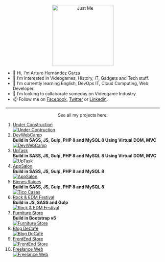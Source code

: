 <p align="center">
<img width="200" height="200" src="https://user-images.githubusercontent.com/110303654/184613495-2b55ad96-6094-40af-a946-40dd32e131d7.jpg" alt="Just Me">
</p>

- 👋 Hi, I’m Arturo Hernández Garza
- 👀 I’m interested in Videogames, History, IT, Gadgets and Tech stuff.
- 🌱 I’m currently learning English, DevOps IT, Cloud Computing, Web Developer.
- 💞️ I’m looking to collaborate someday on Videogame Industry.
- 📫 Follow me on [Facebook](https://www.facebook.com/arturo.hernandezgarza/), [Twitter](https://twitter.com/arturo_hdzg) or [Linkedin](https://www.linkedin.com/in/arturohdzg).

<hr/>

<p align="center">
See all my projects here:
</p>

1. [Under Construction](https://)<br>
[![Under Contruction](https://user-images.githubusercontent.com/110303654/198379154-e89be033-364a-4d31-a582-0af4a3bf55c3.png)](https://)
2. [DevWebCamp](https://devwebcamp.ticocasas.domcloud.dev)<br>**Build in SASS, JS, Gulp, PHP 8 and MySQL 8 Using Virtual DOM, MVC**<br>
[![DevWebCamp](https://github.com/ArturoHDZG/ArturoHDZG/assets/110303654/51065b2b-c8b4-4ea9-9082-8512647c277d)](https://devwebcamp.ticocasas.domcloud.dev)
3. [UpTask](https://uptask.ticocasas.domcloud.dev)<br>**Build in SASS, JS, Gulp, PHP 8 and MySQL 8 Using Virtual DOM, MVC**<br>
[![UpTask](https://github.com/ArturoHDZG/ArturoHDZG/assets/110303654/a97a12d8-a196-437b-9bf7-559aeb9afe0e)](https://uptask.ticocasas.domcloud.dev)
4. [AppSalon](https://appsalon.ticocasas.domcloud.dev)<br>**Build in SASS, JS, Gulp, PHP 8 and MySQL 8**<br>
[![AppSalon](https://github.com/ArturoHDZG/ArturoHDZG/assets/110303654/3fb88925-7720-46e0-840b-34cd3f93e5f2)](https://appsalon.ticocasas.domcloud.dev)
5. [Bienes Raíces](https://ticocasas.domcloud.dev)<br>**Build in SASS, JS, Gulp, PHP 8 and MySQL 8**<br>
[![Tico Casas](https://github.com/ArturoHDZG/ArturoHDZG/assets/110303654/68c6bc6f-dda7-413b-845d-14e39d67a744)](https://ticocasas.domcloud.dev)
6. [Rock & EDM Festival](https://arturohdzg.github.io/Rock-And-EDM-Festival/)<br>**Build in JS, SASS and Gulp**<br>
[![Rock & EDM Festival](https://user-images.githubusercontent.com/110303654/224462116-d2e3e393-dc93-41ed-a047-348a401cb401.jpg)](https://arturohdzg.github.io/Rock-And-EDM-Festival/)
7. [Furniture Store](https://arturohdzg.github.io/FurnitureStore/)<br>**Build in Bootstrap v5**<br>
[![Furniture Store](https://user-images.githubusercontent.com/110303654/193496707-49d808aa-a171-46df-9d7f-d8cfbf78ff54.jpg)](https://arturohdzg.github.io/FurnitureStore/)
8. [Blog DeCafé](https://arturohdzg.github.io/BlogCafe/)<br>
[![Blog DeCafé](https://user-images.githubusercontent.com/110303654/187791251-0857055d-5465-48c4-9751-62db441409d8.jpg)](https://arturohdzg.github.io/BlogCafe/)
9. [FrontEnd Store](https://arturohdzg.github.io/FrontEndStore/)<br>
[![FrontEnd Store](https://user-images.githubusercontent.com/110303654/185726776-f18019c3-d160-4411-8018-e89d683bbdb7.jpg)](https://arturohdzg.github.io/FrontEndStore/)
10. [Freelance Web](https://arturohdzg.github.io/FreelanceWeb/)<br>
[![Freelance Web](https://user-images.githubusercontent.com/110303654/185366843-0b417bbf-0a5c-4441-8f05-0969a50535dd.jpg)](https://arturohdzg.github.io/FreelanceWeb/)

<!---
ArturoHDZG/ArturoHDZG is a ✨ special ✨ repository because its `README.md` (this file) appears on your GitHub profile.
You can click the Preview link to take a look at your changes.
--->
